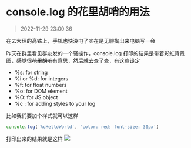 # console.log 的花里胡哨的用法

> 2022-11-29 23:00:36

在去大理的高铁上，手机也快没电了实在是无聊掏出来电脑写一会

昨天在群里看见群友发的一个骚操作，console.log 打印的结果是带着彩虹背景图，感觉很~~花里胡哨~~有意思，然后就去查了查，有这些设定

- %s: for string
- %i or %d: for integers
- %f: for float numbers
- %o: for DOM element
- %O: for JS object
- %c : for adding styles to your log

比如我们要加个样式就可以这样

```js
console.log('%cHelloWorld', 'color: red; font-size: 30px')
```

打印出来的结果就是这样
![](https://s3.uuu.ovh/imgs/2022/11/30/7b6f3ff276e8452e.png)
